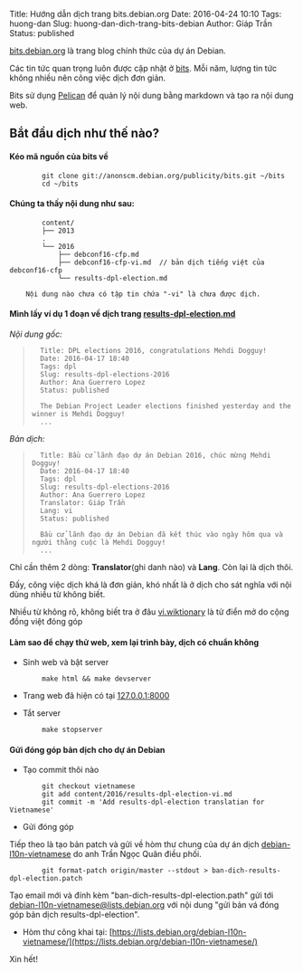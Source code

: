 Title: Hướng dẫn dịch trang bits.debian.org
Date: 2016-04-24 10:10
Tags: huong-dan
Slug: huong-dan-dich-trang-bits-debian
Author: Giáp Trần
Status: published

[bits.debian.org](http://bits.debian.org) là trang blog chính thức của dự án Debian.

Các tin tức quan trọng luôn được cập nhật ở [bits](http://bits.debian.org).
Mỗi năm, lượng tin tức không nhiều nên công việc dịch đơn giản.

Bits sử dụng [Pelican](http://docs.getpelican.com/) để quản lý nội dung bằng markdown và tạo ra nội dung web.

## Bắt đầu dịch như thế nào?
#### **Kéo mã nguồn của bits về**
```
		git clone git://anonscm.debian.org/publicity/bits.git ~/bits
		cd ~/bits
```
#### Chúng ta thấy nội dung như sau:

```
		content/
		├── 2013
		.
		└── 2016
		    ├── debconf16-cfp.md
		    ├── debconf16-cfp-vi.md  // bản dịch tiếng việt của debconf16-cfp
		    └── results-dpl-election.md
```

		Nội dung nào chưa có tập tin chứa "-vi" là chưa được dịch.

#### Mình lấy ví dụ 1 đoạn về dịch trang [results-dpl-election.md](https://bits.debian.org/2016/04/results-dpl-elections-2016.html)


*Nội dung gốc:*

>		Title: DPL elections 2016, congratulations Mehdi Dogguy!
>		Date: 2016-04-17 18:40
>		Tags: dpl
>		Slug: results-dpl-elections-2016
>		Author: Ana Guerrero Lopez
>		Status: published
>
>		The Debian Project Leader elections finished yesterday and the winner is Mehdi Dogguy!
>		...


*Bản dịch:*

>		Title: Bầu cử lãnh đạo dự án Debian 2016, chúc mừng Mehdi Dogguy!
>		Date: 2016-04-17 18:40
>		Tags: dpl
>		Slug: results-dpl-elections-2016
>		Author: Ana Guerrero Lopez
>		Translator: Giáp Trần
>		Lang: vi
>		Status: published
>
>		Bầu cử lãnh đạo dự án Debian đã kết thúc vào ngày hôm qua và người thằng cuộc là Mehdi Dogguy!
>		...

Chỉ cần thêm 2 dòng: **Translator**(ghi danh nào) và **Lang**. Còn lại là dịch thôi.

Đấy, công việc dịch khá là đơn giản, khó nhất là ở dịch cho sát nghĩa với nội dùng nhiều từ không biết.

Nhiều từ không rõ, không biết tra ở đâu [vi.wiktionary](http://vi.wiktionary.org/) là tử điển mở do cộng đồng việt đóng góp

#### Làm sao để chạy thử web, xem lại trình bày, dịch có chuẩn không

- Sinh web và bật server

```
		make html && make devserver
```


- Trang web đã hiện có tại [127.0.0.1:8000](http://127.0.0.1:8000)

- Tắt server
```
		make stopserver
```


#### Gửi đóng góp bản dịch cho dự án Debian
- Tạo commit thôi nào
```
		git checkout vietnamese
		git add content/2016/results-dpl-election-vi.md
		git commit -m 'Add results-dpl-election translatian for Vietnamese'
```
- Gửi đóng góp

Tiếp theo là tạo bản patch và gửi về hòm thư chung của dự án dịch [debian-l10n-vietnamese](mailto:debian-l10n-vietnamese@lists.debian.org) do anh Trần Ngọc Quân điều phối.
```
		git format-patch origin/master --stdout > ban-dich-results-dpl-election.patch
```
Tạo email mới và đính kèm "ban-dich-results-dpl-election.path"
gửi tới [debian-l10n-vietnamese@lists.debian.org](mailto:debian-l10n-vietnamese@lists.debian.org)
với nội dung "gửi bản vá đóng góp bản dịch results-dpl-election".

- Hòm thư công khai tại:
[https://lists.debian.org/debian-l10n-vietnamese/](https://lists.debian.org/debian-l10n-vietnamese/)

Xin hết!
